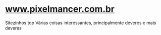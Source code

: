 # www.pixelmancer.com.br
Sitezinhos top
Várias coisas interessantes, principalmente deveres e mais deveres

